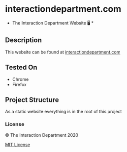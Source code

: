 # interactiondepartment.com
* The Interaction Department Website 🖥️ *

## Description
This website can be found at [interactiondepartment.com](https://interactiondepartment.com/)

## Tested On
- Chrome
- Firefox

## Project Structure
As a static website everything is in the root of this project

### License

:copyright: The Interaction Department 2020

[MIT License](LICENSE.txt)